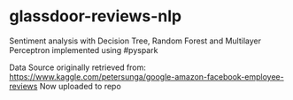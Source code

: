 # glassdoor-reviews-nlp

Sentiment analysis with Decision Tree, Random Forest and Multilayer Perceptron implemented using #pyspark

Data Source originally retrieved from: https://www.kaggle.com/petersunga/google-amazon-facebook-employee-reviews
Now uploaded to repo

